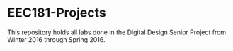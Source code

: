 # EEC181-Projects

This repository holds all labs done in the Digital Design Senior Project from Winter 2016 through Spring 2016. 
